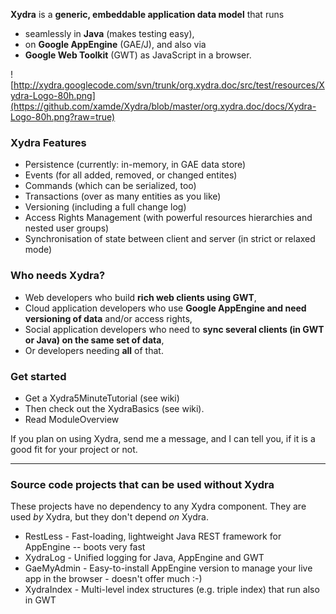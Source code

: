 **Xydra** is a **generic, embeddable application data model** that runs

  * seamlessly in **Java** (makes testing easy),
  * on **Google AppEngine** (GAE/J), and also via
  * **Google Web Toolkit** (GWT) as JavaScript in a browser.

![http://xydra.googlecode.com/svn/trunk/org.xydra.doc/src/test/resources/Xydra-Logo-80h.png](https://github.com/xamde/Xydra/blob/master/org.xydra.doc/docs/Xydra-Logo-80h.png?raw=true)
### Xydra Features ###
  * Persistence (currently: in-memory, in GAE data store)
  * Events (for all added, removed, or changed entites)
  * Commands (which can be serialized, too)
  * Transactions (over as many entities as you like)
  * Versioning (including a full change log)
  * Access Rights Management (with powerful resources hierarchies and nested user groups)
  * Synchronisation of state between client and server (in strict or relaxed mode)

### Who needs Xydra? ###
  * Web developers who build **rich web clients using GWT**,
  * Cloud application developers who use **Google AppEngine and need versioning of data** and/or access rights,
  * Social application developers who need to **sync several clients (in GWT or Java) on the same set of data**,
  * Or developers needing **all** of that.

### Get started ###
  * Get a Xydra5MinuteTutorial (see wiki)
  * Then check out the XydraBasics (see wiki).
  * Read ModuleOverview 

If you plan on using Xydra, send me a message, and I can tell you, if it is a good fit for your project or not.  

---

### Source code projects that can be used without Xydra ###
These projects have no dependency to any Xydra component. They are used _by_ Xydra, but they don't depend _on_ Xydra.

  * RestLess - Fast-loading, lightweight Java REST framework for AppEngine -- boots very fast
  * XydraLog - Unified logging for Java, AppEngine and GWT
  * GaeMyAdmin - Easy-to-install AppEngine version to manage your live app in the browser - doesn't offer much :-)
  * XydraIndex - Multi-level index structures (e.g. triple index) that run also in GWT
